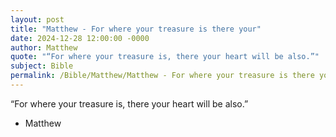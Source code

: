 ```yaml
---
layout: post
title: "Matthew - For where your treasure is there your"
date: 2024-12-28 12:00:00 -0000
author: Matthew
quote: "“For where your treasure is, there your heart will be also.”"
subject: Bible
permalink: /Bible/Matthew/Matthew - For where your treasure is there your
---
```


“For where your treasure is, there your heart will be also.”

- Matthew
